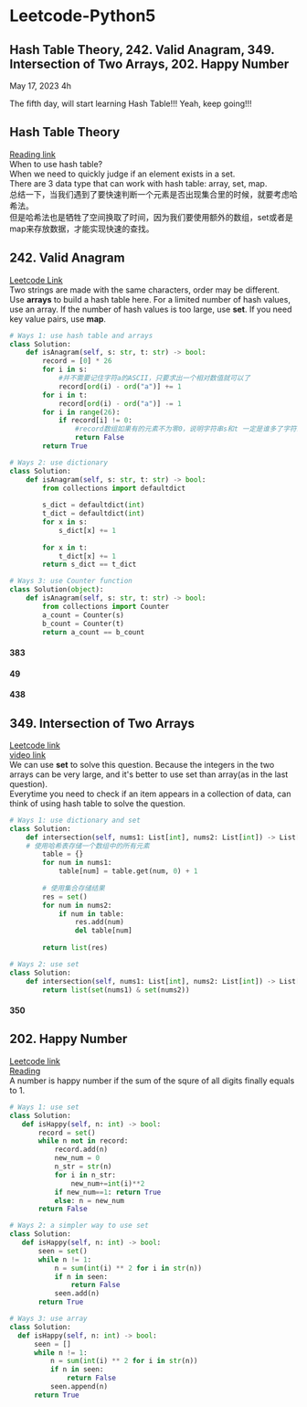 # Leetcode-Python5
## Hash Table Theory, 242. Valid Anagram, 349. Intersection of Two Arrays, 202. Happy Number

May 17, 2023  4h

The fifth day, will start learning Hash Table!!! Yeah, keep going!!!

## Hash Table Theory
[Reading link](https://github.com/youngyangyang04/leetcode-master/blob/master/problems/%E5%93%88%E5%B8%8C%E8%A1%A8%E7%90%86%E8%AE%BA%E5%9F%BA%E7%A1%80.md)\
When to use hash table?\
When we need to quickly judge if an element exists in a set.\
There are 3 data type that can work with hash table: array, set, map.\
总结一下，当我们遇到了要快速判断一个元素是否出现集合里的时候，就要考虑哈希法。\
但是哈希法也是牺牲了空间换取了时间，因为我们要使用额外的数组，set或者是map来存放数据，才能实现快速的查找。

## 242. Valid Anagram
[Leetcode Link](https://leetcode.com/problems/valid-anagram/)\
Two strings are made with the same characters, order may be different.\
Use **arrays** to build a hash table here. For a limited number of hash values, use an array. If the number of hash values is too large, use **set**. If you need key value pairs, use **map**.
```python
# Ways 1: use hash table and arrays
class Solution:
    def isAnagram(self, s: str, t: str) -> bool:
        record = [0] * 26
        for i in s:
            #并不需要记住字符a的ASCII，只要求出一个相对数值就可以了
            record[ord(i) - ord("a")] += 1
        for i in t:
            record[ord(i) - ord("a")] -= 1
        for i in range(26):
            if record[i] != 0:
                #record数组如果有的元素不为零0，说明字符串s和t 一定是谁多了字符或者谁少了字符。
                return False
        return True
```
```python
# Ways 2: use dictionary
class Solution:
    def isAnagram(self, s: str, t: str) -> bool:
        from collections import defaultdict
        
        s_dict = defaultdict(int)
        t_dict = defaultdict(int)
        for x in s:
            s_dict[x] += 1
        
        for x in t:
            t_dict[x] += 1
        return s_dict == t_dict
```
```python
# Ways 3: use Counter function
class Solution(object):
    def isAnagram(self, s: str, t: str) -> bool:
        from collections import Counter
        a_count = Counter(s)
        b_count = Counter(t)
        return a_count == b_count
```


#### 383
#### 49
#### 438

## 349. Intersection of Two Arrays
[Leetcode link](https://leetcode.com/problems/intersection-of-two-arrays/)\
[video link](https://www.bilibili.com/video/BV1ba411S7wu/?spm_id_from=pageDriver&vd_source=63f26efad0d35bcbb0de794512ac21f3)\
We can use **set** to solve this question. Because the integers in the two arrays can be very large, and it's better to use set than array(as in the last question).\
Everytime you need to check if an item appears in a collection of data, can think of using hash table to solve the question.
```python
# Ways 1: use dictionary and set
class Solution:
    def intersection(self, nums1: List[int], nums2: List[int]) -> List[int]:
    # 使用哈希表存储一个数组中的所有元素
        table = {}
        for num in nums1:
            table[num] = table.get(num, 0) + 1
        
        # 使用集合存储结果
        res = set()
        for num in nums2:
            if num in table:
                res.add(num)
                del table[num]
        
        return list(res)
```
```python
# Ways 2: use set
class Solution:
    def intersection(self, nums1: List[int], nums2: List[int]) -> List[int]:
        return list(set(nums1) & set(nums2))
```


#### 350


## 202. Happy Number
[Leetcode link](https://leetcode.com/problems/happy-number/)\
[Reading](https://github.com/youngyangyang04/leetcode-master/blob/master/problems/0202.%E5%BF%AB%E4%B9%90%E6%95%B0.md)\
A number is happy number if the sum of the squre of all digits finally equals to 1.
```python
# Ways 1: use set
class Solution:
   def isHappy(self, n: int) -> bool:
       record = set()
       while n not in record:
           record.add(n)
           new_num = 0
           n_str = str(n)
           for i in n_str:
               new_num+=int(i)**2
           if new_num==1: return True
           else: n = new_num
       return False
```
```python
# Ways 2: a simpler way to use set
class Solution:
   def isHappy(self, n: int) -> bool:
       seen = set()
       while n != 1:
           n = sum(int(i) ** 2 for i in str(n))
           if n in seen:
               return False
           seen.add(n)
       return True
 ```
 ```python
 # Ways 3: use array
 class Solution:
   def isHappy(self, n: int) -> bool:
       seen = []
       while n != 1:
           n = sum(int(i) ** 2 for i in str(n))
           if n in seen:
               return False
           seen.append(n)
       return True
 ```















